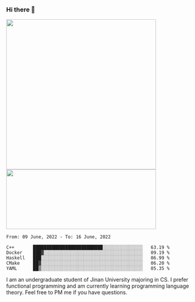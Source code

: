 ### Hi there 👋

<!--
**pe200012/pe200012** is a ✨ _special_ ✨ repository because its `README.md` (this file) appears on your GitHub profile.

Here are some ideas to get you started:

- 🔭 I’m currently working on ...
- 🌱 I’m currently learning ...
- 👯 I’m looking to collaborate on ...
- 🤔 I’m looking for help with ...
- 💬 Ask me about ...
- 📫 How to reach me: ...
- 😄 Pronouns: ...
- ⚡ Fun fact: ...
-->
<p>
    <img width="400em" src="https://github-readme-stats.vercel.app/api?username=pe200012&show_icons=true&icon_color=f44336&title_color=757de8">
    <img width="400em" height="159em" src="https://github-readme-stats.vercel.app/api/top-langs/?username=pe200012&hide=html,cmake,css&title_color=757de8&layout=compact">
</p>

<!--START_SECTION:waka-->
```text
From: 09 June, 2022 - To: 16 June, 2022

C++       ██████████████████████████░░░░░░░░░░░░░░░   63.19 % 
Docker    ███▓░░░░░░░░░░░░░░░░░░░░░░░░░░░░░░░░░░░░░   09.19 % 
Haskell   ███░░░░░░░░░░░░░░░░░░░░░░░░░░░░░░░░░░░░░░   06.99 % 
CMake     ██▓░░░░░░░░░░░░░░░░░░░░░░░░░░░░░░░░░░░░░░   06.20 % 
YAML      ██▒░░░░░░░░░░░░░░░░░░░░░░░░░░░░░░░░░░░░░░   05.35 % 
```
<!--END_SECTION:waka-->

I am an undergraduate student of Jinan University majoring in CS. I prefer functional programming and am currently learning programming language theory. Feel free to PM me if you have questions.
